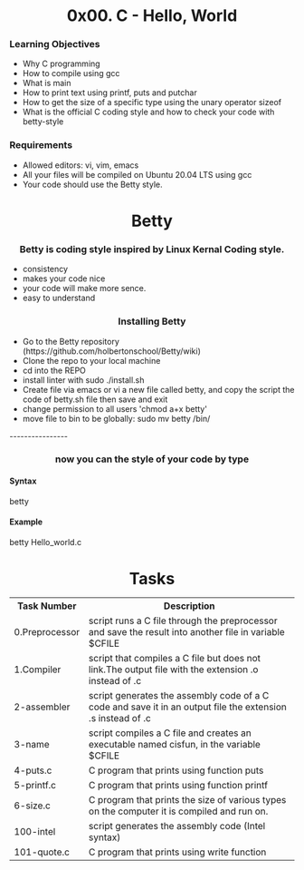 
<h1 align="center">0x00. C - Hello, World</h1>
<h3>Learning Objectives</h3>
<ul>
<li>Why C programming</li>
<li>How to compile using gcc</li>
<li>What is main</li>
<li>How to print text using printf, puts and putchar</li>
<li>How to get the size of a specific type using the unary operator sizeof</li>
<li>What is the official C coding style and how to check your code with betty-style</li>
</ul>




<h3>Requirements</h3>
<ul>
  <li>Allowed editors: vi, vim, emacs</li>
  <li>All your files will be compiled on Ubuntu 20.04 LTS using gcc</li>
  <li>Your code should use the Betty style. </li>

</ul>




<h1 align="center" >Betty</h1>

<h3 align="center">Betty is coding style inspired by Linux Kernal Coding style.</h3>
<ul>
  <li>consistency</li>
  <li>makes your code nice</li>
  <li>your code will make more sence.</li>
  <li>easy to understand</li>
</ul>





<h3 align="center">Installing Betty</h3>

<ul>
  <li>Go to the Betty repository (https://github.com/holbertonschool/Betty/wiki)</li>
  <li>Clone the repo to your local machine</li>
  <li>cd into the REPO</li>
  <li>install linter with sudo ./install.sh</li>
  <li>Create file via emacs or vi a new file called betty, and copy the script the code of betty.sh file then save and     exit</li>
  <li>change permission to all users 'chmod a+x betty'</li>
  <li>move file to bin to be globally: sudo mv betty /bin/</li>
  </ul>
----------------

<h3 align="center">now you can the style of your code by type</h3>
<h4>Syntax</h4>
betty <file_name.c>
<h4>Example</h4>
betty Hello_world.c








<h1 align="center">Tasks</h>

<table>
  <tr>
    <th>Task Number</th>
    <th>Description</th>
    
  </tr>
  <tr>
    <td>0.Preprocessor</td>
    <td> script  runs a C file through the preprocessor and save the result into another file  in variable $CFILE</td
  </tr>
  <tr>
    <td>1.Compiler</td>
    <td>script that compiles a C file but does not link.The output file with the extension .o instead of .c</td>
  </tr>
      <tr>
        <td>2-assembler</td>
        <td>script generates the assembly code of a C code and save it in an output file the extension .s instead of .c</td>
      </tr>
      <tr>
        <td>3-name</td>
        <td> script compiles a C file and creates an executable named cisfun, in the variable $CFILE</td>
      </tr>
      <tr>
       <td>4-puts.c</td>
       <td>C program that prints using function puts</td>
      </tr>
      <tr>
       <td>5-printf.c</td>
       <td>C program that prints using function printf</td>
      </tr>
      <tr>
       <td>6-size.c</td>
       <td>C program that prints the size of various types on the computer it is compiled and run on.</td>
      </tr>
      <tr>
       <td>100-intel</td>
       <td>script generates the assembly code (Intel syntax)</td>
      </tr>
       <tr>
       <td>101-quote.c</td>
       <td>C program that prints using write function</td>
      </tr>
</table>
  </body>
  </html>

